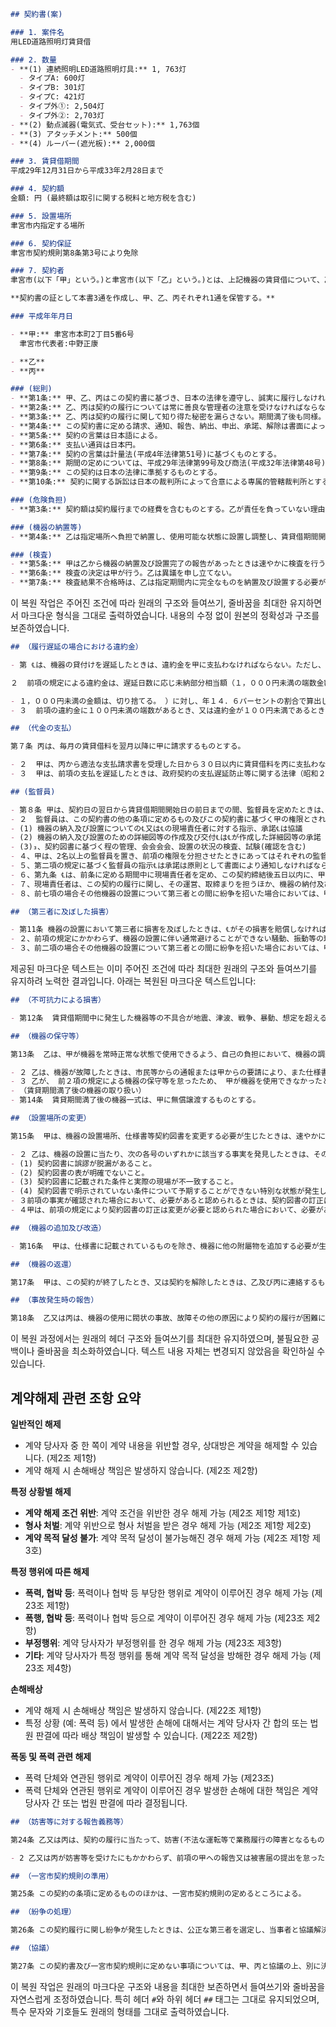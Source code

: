 ```markdown
## 契約書(案)

### 1. 案件名
⽤LED道路照明灯賃貸借

### 2. 数量
- **(1) 連続照明LED道路照明灯具:** 1, 763灯
  - タイプA: 600灯
  - タイプB: 301灯
  - タイプC: 421灯
  - タイプ外①: 2,504灯
  - タイプ外②: 2,703灯
- **(2) 動点滅器(電気式、受台セット):** 1,763個
- **(3) アタッチメント:** 500個
- **(4) ルーバー(遮光板):** 2,000個

### 3. 賃貸借期間
平成29年12月31日から平成33年2月28日まで

### 4. 契約額
⾦額: 円 (最終額は取引に関する税料と地方税を含む)

### 5. 設置場所
⾀宮市内指定する場所

### 6. 契約保証
⾀宮市契約規則第8条第3号により免除

### 7. 契約者
⾀宮市(以下「甲」という。)と⾀宮市(以下「乙」という。)とは、上記機器の賃貸借について、乙が責任を負って丙が賃借することについて別項により契約を締結する。

**契約書の証として本書3通を作成し、甲、乙、丙それぞれ1通を保管する。**

### 平成年年月日

- **甲:** ⾀宮市本町2丁目5番6号  
  ⾀宮市代表者:中野正康

- **乙**
- **丙**

### (総則)
- **第1条:** 甲、乙、丙はこの契約書に基づき、日本の法律を遵守し、誠実に履行しなければならない。
- **第2条:** 乙、丙は契約の履行については常に善良な管理者の注意を受けなければならない。
- **第3条:** 乙、丙は契約の履行に関して知り得た秘密を漏らさない。期間満了後も同様。
- **第4条:** この契約書に定める請求、通知、報告、納出、申出、承諾、解除は書面によって行わなければならない。
- **第5条:** 契約の言葉は日本語による。
- **第6条:** 支払い通貨は日本円。
- **第7条:** 契約の言葉は計量法(平成4年法律第51号)に基づくものとする。
- **第8条:** 期間の定めについては、平成29年法律第99号及び商法(平成32年法律第48号)に基づくものとする。
- **第9条:** この契約は日本の法律に準拠するものとする。
- **第10条:** 契約に関する訴訟は日本の裁判所によって合意による専属的管轄裁判所とする。

### (危険負担)
- **第3条:** 契約額は契約履行までの経費を含むものとする。乙が責任を負っていない理由で損害が発生した場合でも、乙は負担する。

### (機器の納置等)
- **第4条:** 乙は指定場所へ負担で納置し、使用可能な状態に設置し調整し、賃貸借期間開始から甲の使用に供しなければならない。

### (検査)
- **第5条:** 甲は乙から機器の納置及び設置完了の報告があったときは速やかに検査を行うものとする。
- **第6条:** 検査の決定は甲が行う。乙は異議を申し立てない。
- **第7条:** 検査結果不合格時は、乙は指定期間内に完全なものを納置及び設置する必要がある。
```

이 복원 작업은 주어진 조건에 따라 원래의 구조와 들여쓰기, 줄바꿈을 최대한 유지하면서 마크다운 형식을 그대로 출력하였습니다. 내용의 수정 없이 원본의 정확성과 구조를 보존하였습니다.

```markdown
## （履⾏遅延の場合における違約⾦）

- 第 ℄は、機器の貸付けを遅延したときは、違約⾦を甲に⽀払わなければならない。ただし、天災地変その他やむを得ない理由によると甲が認めた場合は、この限りでない。

２  前項の規定による違約⾦は、遅延⽇数に応じ未納部分相当額（１，０００円未満の端数⾦額及び

- １，０００円未満の⾦額は、切り捨てる。 ）に対し、年１４．６パーセントの割合で算出した額とす る。
- ３  前項の違約⾦に１００円未満の端数があるとき、⼜は違約⾦が１００円未満であるときは、その 端数⾦額⼜はその違約⾦は徴収しないものとする。

## （代⾦の⽀払）

第７条 丙は、毎⽉の賃貸借料を翌⽉以降に甲に請求するものとする。

- ２  甲は、丙から適法な⽀払請求書を受理した⽇から３０⽇以内に賃貸借料を丙に⽀払わなければならない。
- ３  甲は、前項の⽀払を遅延したときは、政府契約の⽀払遅延防⽌等に関する法律（昭和２４年法律 第０５６号）第８条の規定に基づいて年２．８パーセントの割合で算出した遅延利息を丙に⽀払わなければならない。

## (監督員)

- 第８条 甲は、契約⽇の翌⽇から賃貸借期間開始⽇の前⽇までの間、監督員を定めたときは、その⽒ 名を℄に通知しなければならない。監督員を変更したときも同様とする。
- ２  監督員は、この契約書の他の条項に定めるもの及びこの契約書に基づく甲の権限とされる事項の うち甲が必要と認めて監督員に委任したもののほか、契約図書に定めるところにより、次に掲げる 権限を有する。
- (1) 機器の納⼊及び設置についての℄⼜は℄の現場責任者に対する指示、承諾℄は協議
- (2) 機器の納⼊及び設置のための詳細図等の作成及び交付℄は℄が作成した詳細図等の承諾
- (3)₃、契約図書に基づく程の管理、会会会会、設置の状況の検査、試験(確認を含む)
- ４、甲は、2名以上の監督員を置き、前項の権限を分担させたときにあってはそれぞれの監督員の有する権限の内容を、監督員にこの約款に基づく甲の権限の部分を委任したときにあっては当該委任した権限の内容を、℄に通知しなければならない。
- ５、第二項の規定に基づく監督員の指示℄は承諾は原則として書面により通知しなければならない。(現場責任者)
- ６、第九条 ℄は、前条に定める期間中に現場責任者を定め、この契約締結後五日以内に、甲の定めるところにより、その名前その他必要な事項を甲に通知しなければならない。これらの者を変更したときも同様とする。
- ７、現場責任者は、この契約の履行に関し、その運営、取締まりを担うほか、機器の納付及び設置につき℄が善良な管理者の注意義務を怠ったことにより、原因となったものについては、℄が負担する。
- ８、前七項の場合その他機器の設置について第三者との間に紛争を招いた場合においては、甲及び℄は協議してその処理解決に当たるものとする。

## （第三者に及ぼした損害）

- 第11条 機器の設置において第三者に損害を及ぼしたときは、℄がその損害を賠償しなければならない。ただし、その損害のうち甲の責めに帰すべき事由により、原因となったものについては、甲が負担する。
- ２、前項の規定にかかわらず、機器の設置に伴い通常避けることができない騒動、振動等の理由により第三者に損害を及ぼしたときは、甲がその損害を負担しなければならない。ただし、機器の設置につき℄が善良な管理者の注意義務を怠ったことにより原因となったものについては、℄が負担する。
- ３、前二項の場合その他機器の設置について第三者との間に紛争を招いた場合においては、甲及び℄は協議してその処理解決に当たるものとする。
```

제공된 마크다운 텍스트는 이미 주어진 조건에 따라 최대한 원래의 구조와 들여쓰기를 유지하려 노력한 결과입니다. 아래는 복원된 마크다운 텍스트입니다:

```markdown
## （不可抗⼒による損害）

- 第12条  賃貸借期間中に発⽣した機器等の不具合が地震、津波、戦争、暴動、想定を超える⾵⽔害な ど、不可抗⼒によるものと判断した場合、または原因者不明の交通事故による場合は、甲の責において復旧することとし、復旧した機器等は⼄及丙が引き続き管理するものとする。

## （機器の保守等）

第13条  ⼄は、甲が機器を常時正常な状態で使⽤できるよう、⾃⼰の負担において、機器の調整及び 修理その他所要の保守（以下「機器の保守等」という。）を⾏わなければならない。

- ２ ⼄は、機器が故障したときは、市⺠等からの通報または甲からの要請により、また仕様書に定める ところにより、直ちに無償で機器の保守等に着⼿し、速やかに正常な状態に回復させなければならない。ただし、故障の原因が甲の故意✀は重⼤な過失による場合は、この限りでない。
- ３ ⼄が、 前２項の規定による機器の保守等を怠ったため、 甲が機器を使⽤できなかったときは、 甲は、 その⽉の賃貸借料については、使⽤できなかった⽇数につき、⽇割計算により減じた額を丙に対し ⽀払うものとする。
- （賃貸期間満了後の機器の取り扱い）
- 第14条  賃貸期間満了後の機器⼀式は、甲に無償譲渡するものとする。

## （設置場所の変更）

第15条  甲は、機器の設置場所、仕様書等契約図書を変更する必要が⽣じたときは、速やかに⼄に報告するものとする。この場合において、これに要する費⽤については、甲と⼄が協議の上、これを定めるものとする。

- ２ ⼄は、機器の設置に当たり、次の各号のいずれかに該当する事実を発見したときは、その旨を直ち に甲に通知し、その確認を請求しなければならない。
- (1) 契約図書に誤謬が脱漏があること。
- (2) 契約図書の表が明確でないこと。
- (3) 契約図書に記載された条件と実際の現場が不一致すること。
- (4) 契約図書で明示されていない条件について予期することができない特別な状態が発生したこと。
- ３前項の事実が確認された場合において、必要があると認められるときは、契約図書の訂正は変更を必要とする。
- ４甲は、前項の規定により契約図書の訂正は変更が必要と認められた場合において、必要があると認められたときは設置期間を変更し、変更による損害は丙が負担する。

## （機器の追加及び改造）

- 第16条  甲は、仕様書に記載されているものを除き、機器に他の附屬物を追加する必要が⽣じたとき、 ⼜は機器を改造する必要が⽣じたときは、あらかじめ書をもって⼄及び丙の承認を得るものとする。この場合において、これに要する費用は、甲が負担するものとする。

## （機器の返還）

第17条  甲は、この契約が終了したとき、⼜は契約を解除したときは、⼄及び丙に連絡するものとする。この場合において、⼄⼜は丙は、直ちに機器を引き取るものとし、これに要する費用は、⼄⼜が丙の負担とする。

## （事故発⽣時の報告）

第18条  ⼄⼜は丙は、機器の使用に閥状の事故、故障その他の原因により契約の履行が困難になったときは、直ちに甲に報告し、その指示に従うものとする。
```

이 복원 과정에서는 원래의 헤더 구조와 들여쓰기를 최대한 유지하였으며, 불필요한 공백이나 줄바꿈을 최소화하였습니다. 텍스트 내용 자체는 변경되지 않았음을 확인하실 수 있습니다.

## 계약해제 관련 조항 요약

**일반적인 해제**

* 계약 당사자 중 한 쪽이 계약 내용을 위반할 경우, 상대방은 계약을 해제할 수 있습니다. (제2조 제1항)
* 계약 해제 시 손해배상 책임은 발생하지 않습니다. (제2조 제2항)

**특정 상황별 해제**

* **계약 해제 조건 위반**: 계약 조건을 위반한 경우 해제 가능 (제2조 제1항 제1호)
* **형사 처벌**: 계약 위반으로 형사 처벌을 받은 경우 해제 가능 (제2조 제1항 제2호)
* **계약 목적 달성 불가**: 계약 목적 달성이 불가능해진 경우 해제 가능 (제2조 제1항 제3호)

**특정 행위에 따른 해제**

* **폭력, 협박 등**: 폭력이나 협박 등 부당한 행위로 계약이 이루어진 경우 해제 가능 (제23조 제1항)
* **폭행, 협박 등**: 폭력이나 협박 등으로 계약이 이루어진 경우 해제 가능 (제23조 제2항)
* **부정행위**: 계약 당사자가 부정행위를 한 경우 해제 가능 (제23조 제3항)
* **기타**: 계약 당사자가 특정 행위를 통해 계약 목적 달성을 방해한 경우 해제 가능 (제23조 제4항)

**손해배상**

* 계약 해제 시 손해배상 책임은 발생하지 않습니다. (제22조 제1항)
* 특정 상황 (예: 폭력 등) 에서 발생한 손해에 대해서는 계약 당사자 간 합의 또는 법원 판결에 따라 배상 책임이 발생할 수 있습니다. (제22조 제2항)

**폭동 및 폭력 관련 해제**

* 폭력 단체와 연관된 행위로 계약이 이루어진 경우 해제 가능 (제23조)
* 폭력 단체와 연관된 행위로 계약이 이루어진 경우 발생한 손해에 대한 책임은 계약 당사자 간 또는 법원 판결에 따라 결정됩니다.

```markdown
## （妨害等に対する報告義務等）

第24条 ⼄⼜は丙は、契約の履行に当たって、妨害(不法な運転等で業務履行の障害となるものをいう。)⼜は不当要求(⾦銭の給付等定義の運転を請求する権利若しくは正当な利益がないにもかかわらずこれを要求し、⼜はその要求の形態や程度が社会的に正当なものと認められな いものをいう。)(以下「妨害等」という。)を受けた場合は、速やかに甲に報告するとともに警察に被害届を提出しなければならない。

- 2 ⼄⼜は丙が妨害等を受けたにもかかわらず、前項の甲への報告⼜は被害届の提出を怠ったと認められる場合は、指名停止措置⼜は競争契約や随意契約において契約の相手としない措置を講じることがある。

## （⼀宮市契約規則の準⽤）

第25条 この契約の条項に定めるもののほかは、⼀宮市契約規則の定めるところによる。

## （紛争の処理）

第26条 この契約履行に関し紛争が発生したときは、公正な第三者を選定し、当事者と協議解決を図るものとする。

## （協議）

第27条 この契約書及び⼀宮市契約規則に定めない事項については、甲、丙と協議の上、別に決定する。
```

이 복원 작업은 원래의 마크다운 구조와 내용을 최대한 보존하면서 들여쓰기와 줄바꿈을 자연스럽게 조정하였습니다. 특히 헤더 `#`와 하위 헤더 `##` 태그는 그대로 유지되었으며, 특수 문자와 기호들도 원래의 형태를 그대로 출력하였습니다.

